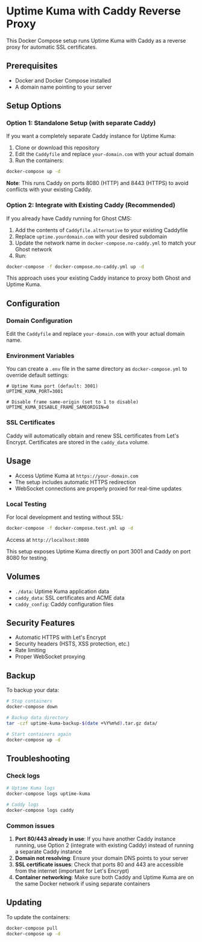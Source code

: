 # Uptime Kuma with Caddy Reverse Proxy

This Docker Compose setup runs Uptime Kuma with Caddy as a reverse proxy for automatic SSL certificates.

## Prerequisites

- Docker and Docker Compose installed
- A domain name pointing to your server

## Setup Options

### Option 1: Standalone Setup (with separate Caddy)
If you want a completely separate Caddy instance for Uptime Kuma:

1. Clone or download this repository
2. Edit the `Caddyfile` and replace `your-domain.com` with your actual domain
3. Run the containers:

```bash
docker-compose up -d
```

**Note**: This runs Caddy on ports 8080 (HTTP) and 8443 (HTTPS) to avoid conflicts with your existing Caddy.

### Option 2: Integrate with Existing Caddy (Recommended)
If you already have Caddy running for Ghost CMS:

1. Add the contents of `Caddyfile.alternative` to your existing Caddyfile
2. Replace `uptime.yourdomain.com` with your desired subdomain
3. Update the network name in `docker-compose.no-caddy.yml` to match your Ghost network
4. Run:

```bash
docker-compose -f docker-compose.no-caddy.yml up -d
```

This approach uses your existing Caddy instance to proxy both Ghost and Uptime Kuma.

## Configuration

### Domain Configuration

Edit the `Caddyfile` and replace `your-domain.com` with your actual domain name.

### Environment Variables

You can create a `.env` file in the same directory as `docker-compose.yml` to override default settings:

```env
# Uptime Kuma port (default: 3001)
UPTIME_KUMA_PORT=3001

# Disable frame same-origin (set to 1 to disable)
UPTIME_KUMA_DISABLE_FRAME_SAMEORIGIN=0
```

### SSL Certificates

Caddy will automatically obtain and renew SSL certificates from Let's Encrypt. Certificates are stored in the `caddy_data` volume.

## Usage

- Access Uptime Kuma at `https://your-domain.com`
- The setup includes automatic HTTPS redirection
- WebSocket connections are properly proxied for real-time updates

### Local Testing

For local development and testing without SSL:

```bash
docker-compose -f docker-compose.test.yml up -d
```

Access at `http://localhost:8080`

This setup exposes Uptime Kuma directly on port 3001 and Caddy on port 8080 for testing.

## Volumes

- `./data`: Uptime Kuma application data
- `caddy_data`: SSL certificates and ACME data
- `caddy_config`: Caddy configuration files

## Security Features

- Automatic HTTPS with Let's Encrypt
- Security headers (HSTS, XSS protection, etc.)
- Rate limiting
- Proper WebSocket proxying

## Backup

To backup your data:

```bash
# Stop containers
docker-compose down

# Backup data directory
tar -czf uptime-kuma-backup-$(date +%Y%m%d).tar.gz data/

# Start containers again
docker-compose up -d
```

## Troubleshooting

### Check logs

```bash
# Uptime Kuma logs
docker-compose logs uptime-kuma

# Caddy logs
docker-compose logs caddy
```

### Common issues

1. **Port 80/443 already in use**: If you have another Caddy instance running, use Option 2 (integrate with existing Caddy) instead of running a separate Caddy instance
2. **Domain not resolving**: Ensure your domain DNS points to your server
3. **SSL certificate issues**: Check that ports 80 and 443 are accessible from the internet (important for Let's Encrypt)
4. **Container networking**: Make sure both Caddy and Uptime Kuma are on the same Docker network if using separate containers

## Updating

To update the containers:

```bash
docker-compose pull
docker-compose up -d
```
